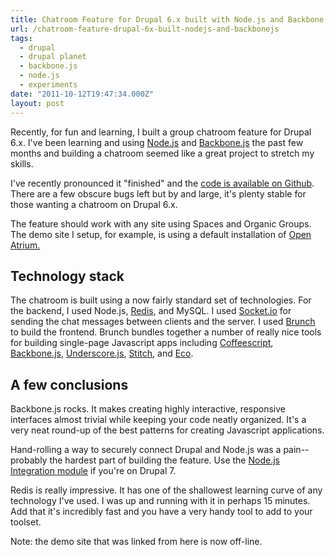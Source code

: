 ```yaml
---
title: Chatroom Feature for Drupal 6.x built with Node.js and Backbone.js
url: /chatroom-feature-drupal-6x-built-nodejs-and-backbonejs
tags:
  - drupal
  - drupal planet
  - backbone.js
  - node.js
  - experiments
date: "2011-10-12T19:47:34.000Z"
layout: post
---
```


Recently, for fun and learning, I built a group chatroom feature for Drupal 6.x. I've been learning and using [Node.js][0] and [Backbone.js][1] the past few months and building a chatroom seemed like a great project to stretch my skills.  

  

I've recently pronounced it "finished" and the [code is available on Github][2]. There are a few obscure bugs left but by and large, it's plenty stable for those wanting a chatroom on Drupal 6.x.  

  

The feature should work with any site using Spaces and Organic Groups. The demo site I setup, for example, is using a default installation of [Open Atrium.][3]  

  


## Technology stack  

The chatroom is built using a now fairly standard set of technologies. For the backend, I used Node.js, [Redis][4], and MySQL. I used [Socket.io][5] for sending the chat messages between clients and the server. I used [Brunch][6] to build the frontend. Brunch bundles together a number of really nice tools for building single-page Javascript apps including [Coffeescript][7], [Backbone.js][1], [Underscore.js][8], [Stitch][9], and [Eco][10].  

  


## A few conclusions  

Backbone.js rocks. It makes creating highly interactive, responsive interfaces almost trivial while keeping your code neatly organized. It's a very neat round-up of the best patterns for creating Javascript applications.  

  

Hand-rolling a way to securely connect Drupal and Node.js was a pain--probably the hardest part of building the feature. Use the [Node.js Integration module][11] if you're on Drupal 7\.  

  

Redis is really impressive. It has one of the shallowest learning curve of any technology I've used. I was up and running with it in perhaps 15 minutes. Add that it's incredibly fast and you have a very handy tool to add to your toolset.  

  

Note: the demo site that was linked from here is now off-line.

[0]: http://nodejs.org
[1]: http://documentcloud.github.com/backbone/
[2]: https://github.com/KyleAMathews/Eduglu-Chatroom
[3]: http://openatrium.com/
[4]: http://redis.io
[5]: http://socket.io
[6]: http://brunchwithcoffee.com
[7]: http://jashkenas.github.com/coffee-script/
[8]: http://documentcloud.github.com/underscore/
[9]: https://github.com/sstephenson/stitch
[10]: https://github.com/sstephenson/eco
[11]: http://drupal.org/project/nodejs